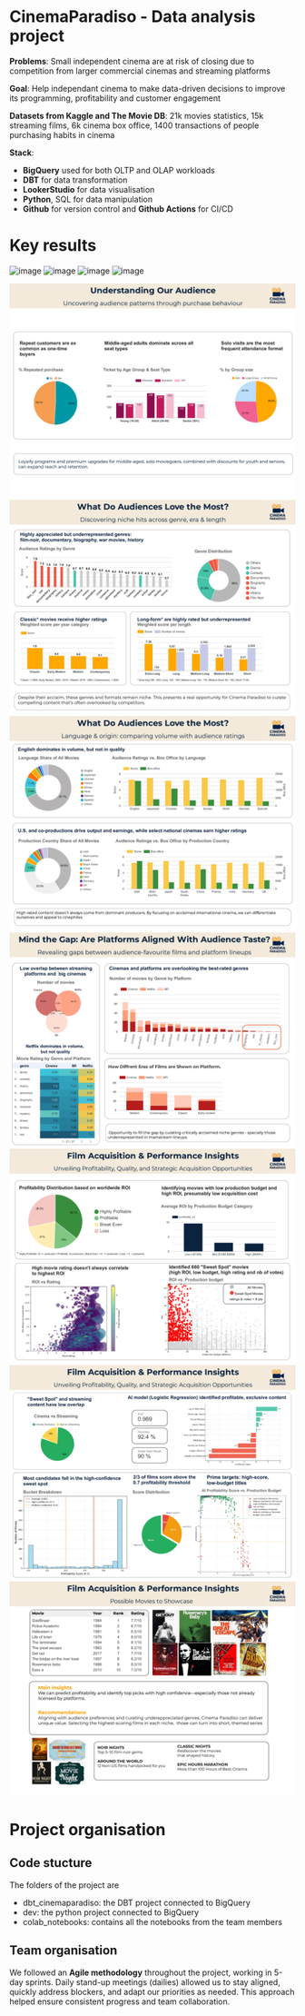 # CinemaParadiso - Data analysis project

**Problems**: Small independent cinema are at risk of closing due to competition from larger commercial cinemas and streaming platforms

**Goal**: Help independant cinema to make data-driven decisions to improve its programming, profitability and customer engagement

**Datasets from Kaggle and The Movie DB**: 21k movies statistics, 15k streaming films, 6k cinema box office, 1400 transactions of people purchasing habits in cinema


**Stack**:
- **BigQuery** used for both OLTP and OLAP workloads
- **DBT** for data transformation
- **LookerStudio** for data visualisation
- **Python**, SQL for data manipulation
- **Github** for version control and **Github Actions** for CI/CD



# Key results
![image](https://github.com/user-attachments/assets/db2fa548-adbb-4f65-bf59-96759ed71a17)
![image](https://github.com/user-attachments/assets/204d5f4b-b7c8-41b8-9371-35fe96383f3e)
![image](https://github.com/user-attachments/assets/e8535c88-89ae-4d2f-82d3-2af0a4ab016e)
![image](https://github.com/user-attachments/assets/f6f2e77d-8006-4b2f-8158-771871db3e5b)

![image](https://github.com/CrisMiVi/CinemaParadiso/blob/main/dbt_cinemaparadiso/2b55735209844982db00a3b5b68104ac7gKmLvcUKsmQ0krY-0.jpg) 
![image](https://github.com/CrisMiVi/CinemaParadiso/blob/main/dbt_cinemaparadiso/2b55735209844982db00a3b5b68104ac7gKmLvcUKsmQ0krY-1.jpg)
![image](https://github.com/CrisMiVi/CinemaParadiso/blob/main/dbt_cinemaparadiso/2b55735209844982db00a3b5b68104ac7gKmLvcUKsmQ0krY-2.jpg)
![image](https://github.com/CrisMiVi/CinemaParadiso/blob/main/dbt_cinemaparadiso/2b55735209844982db00a3b5b68104ac7gKmLvcUKsmQ0krY-3.jpg)
![image](https://github.com/CrisMiVi/CinemaParadiso/blob/main/dbt_cinemaparadiso/2b55735209844982db00a3b5b68104ac7gKmLvcUKsmQ0krY-4.jpg)
![image](https://github.com/CrisMiVi/CinemaParadiso/blob/main/dbt_cinemaparadiso/2b55735209844982db00a3b5b68104ac7gKmLvcUKsmQ0krY-5.jpg)
![image](https://github.com/CrisMiVi/CinemaParadiso/blob/main/dbt_cinemaparadiso/2b55735209844982db00a3b5b68104ac7gKmLvcUKsmQ0krY-6.jpg)

# Project organisation


## Code stucture
The folders of the project are
- dbt_cinemaparadiso: the DBT project connected to BigQuery
- dev: the python project connected to BigQuery
- colab_notebooks: contains all the notebooks from the team members


## Team organisation
We followed an **Agile methodology** throughout the project, working in 5-day sprints. Daily stand-up meetings (dailies) allowed us to stay aligned, quickly address blockers, and adapt our priorities as needed. This approach helped ensure consistent progress and team collaboration.
